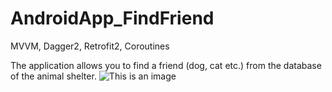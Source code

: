 # AndroidApp_FindFriend
MVVM, Dagger2, Retrofit2, Coroutines

The application allows you to find a friend (dog, cat etc.) from the database of the animal shelter.
![This is an image](https://myoctocat.com/assets/images/base-octocat.svg)

